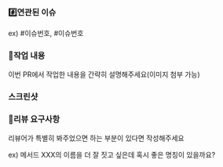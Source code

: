 ### #️⃣연관된 이슈
ex) #이슈번호, #이슈번호

### 📝작업 내용
이번 PR에서 작업한 내용을 간략히 설명해주세요(이미지 첨부 가능)

### 스크린샷
### 💬리뷰 요구사항
리뷰어가 특별히 봐주었으면 하는 부분이 있다면 작성해주세요

ex) 메서드 XXX의 이름을 더 잘 짓고 싶은데 혹시 좋은 명칭이 있을까요?
